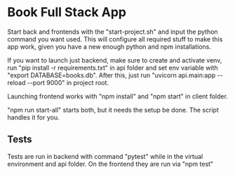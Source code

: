# Book Full Stack App

Start back and frontends with the "start-project.sh" and input the python command you want used.
This will configure all required stuff to make this app work, given you have a new enough python and npm installations.

If you want to launch just backend, make sure to create and activate venv, run "pip install -r requirements.txt" in api folder and set env variable with "export DATABASE=books.db".
After this, just run "uvicorn api.main:app --reload --port 9000" in project root.

Launching frontend works with "npm install" and "npm start" in client folder.

"npm run start-all" starts both, but it needs the setup be done. The script handles it for you.

## Tests

Tests are run in backend with command "pytest" while in the virtual environment and api folder.
On the frontend they are run via "npm test"
